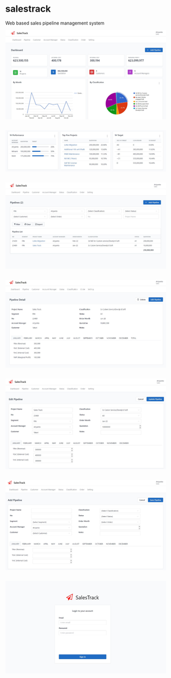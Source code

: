 # salestrack
 
Web based sales pipeline management system

![Alt text](https://github.com/neonerdy/salestrack/blob/main/dashboard1.JPG "Dashboard1")
<br /><br />

![Alt text](https://github.com/neonerdy/salestrack/blob/main/dashboard3.JPG "Dashboard2")
<br /><br />

![Alt text](https://github.com/neonerdy/salestrack/blob/main/pipeline_list.JPG "Pipeline")
<br /><br />

![Alt text](https://github.com/neonerdy/salestrack/blob/main/detail.JPG "Detail")
<br /><br />

![Alt text](https://github.com/neonerdy/salestrack/blob/main/edit.JPG "Edit")
<br /><br />

![Alt text](https://github.com/neonerdy/salestrack/blob/main/add.JPG "Add")
<br /><br />

![Alt text](https://github.com/neonerdy/salestrack/blob/main/login.JPG "Login")
<br /><br />

